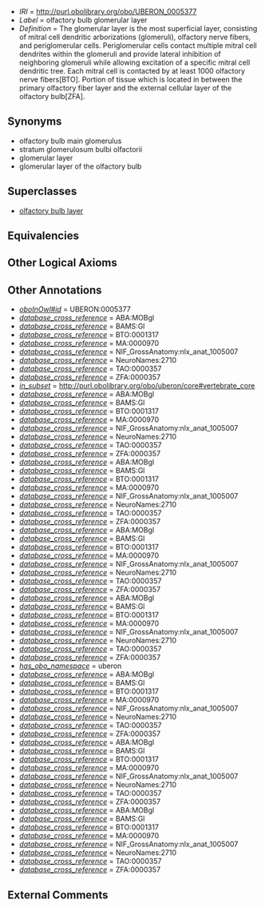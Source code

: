  * *IRI* = http://purl.obolibrary.org/obo/UBERON_0005377
 * *Label* = olfactory bulb glomerular layer
 * *Definition* = The glomerular layer is the most superficial layer, consisting of mitral cell dendritic arborizations (glomeruli), olfactory nerve fibers, and periglomerular cells. Periglomerular cells contact multiple mitral cell dendrites within the glomeruli and provide lateral inhibition of neighboring glomeruli while allowing excitation of a specific mitral cell dendritic tree. Each mitral cell is contacted by at least 1000 olfactory nerve fibers[BTO]. Portion of tissue which is located in between the primary olfactory fiber layer and the external cellular layer of the olfactory bulb[ZFA].

## Synonyms

 * olfactory bulb main glomerulus
 * stratum glomerulosum bulbi olfactorii
 * glomerular layer
 * glomerular layer of the olfactory bulb

## Superclasses

 * [olfactory bulb layer](../../UBERON/01/UBERON_0004001.md)

## Equivalencies


## Other Logical Axioms


## Other Annotations

 * *[oboInOwl#id](../../id/oboInOwl#id.md)* = UBERON:0005377
 * *[database_cross_reference](../../ef/oboInOwl#hasDbXref.md)* = ABA:MOBgl
 * *[database_cross_reference](../../ef/oboInOwl#hasDbXref.md)* = BAMS:Gl
 * *[database_cross_reference](../../ef/oboInOwl#hasDbXref.md)* = BTO:0001317
 * *[database_cross_reference](../../ef/oboInOwl#hasDbXref.md)* = MA:0000970
 * *[database_cross_reference](../../ef/oboInOwl#hasDbXref.md)* = NIF_GrossAnatomy:nlx_anat_1005007
 * *[database_cross_reference](../../ef/oboInOwl#hasDbXref.md)* = NeuroNames:2710
 * *[database_cross_reference](../../ef/oboInOwl#hasDbXref.md)* = TAO:0000357
 * *[database_cross_reference](../../ef/oboInOwl#hasDbXref.md)* = ZFA:0000357
 * *[in_subset](../../et/oboInOwl#inSubset.md)* = http://purl.obolibrary.org/obo/uberon/core#vertebrate_core
 * *[database_cross_reference](../../ef/oboInOwl#hasDbXref.md)* = ABA:MOBgl
 * *[database_cross_reference](../../ef/oboInOwl#hasDbXref.md)* = BAMS:Gl
 * *[database_cross_reference](../../ef/oboInOwl#hasDbXref.md)* = BTO:0001317
 * *[database_cross_reference](../../ef/oboInOwl#hasDbXref.md)* = MA:0000970
 * *[database_cross_reference](../../ef/oboInOwl#hasDbXref.md)* = NIF_GrossAnatomy:nlx_anat_1005007
 * *[database_cross_reference](../../ef/oboInOwl#hasDbXref.md)* = NeuroNames:2710
 * *[database_cross_reference](../../ef/oboInOwl#hasDbXref.md)* = TAO:0000357
 * *[database_cross_reference](../../ef/oboInOwl#hasDbXref.md)* = ZFA:0000357
 * *[database_cross_reference](../../ef/oboInOwl#hasDbXref.md)* = ABA:MOBgl
 * *[database_cross_reference](../../ef/oboInOwl#hasDbXref.md)* = BAMS:Gl
 * *[database_cross_reference](../../ef/oboInOwl#hasDbXref.md)* = BTO:0001317
 * *[database_cross_reference](../../ef/oboInOwl#hasDbXref.md)* = MA:0000970
 * *[database_cross_reference](../../ef/oboInOwl#hasDbXref.md)* = NIF_GrossAnatomy:nlx_anat_1005007
 * *[database_cross_reference](../../ef/oboInOwl#hasDbXref.md)* = NeuroNames:2710
 * *[database_cross_reference](../../ef/oboInOwl#hasDbXref.md)* = TAO:0000357
 * *[database_cross_reference](../../ef/oboInOwl#hasDbXref.md)* = ZFA:0000357
 * *[database_cross_reference](../../ef/oboInOwl#hasDbXref.md)* = ABA:MOBgl
 * *[database_cross_reference](../../ef/oboInOwl#hasDbXref.md)* = BAMS:Gl
 * *[database_cross_reference](../../ef/oboInOwl#hasDbXref.md)* = BTO:0001317
 * *[database_cross_reference](../../ef/oboInOwl#hasDbXref.md)* = MA:0000970
 * *[database_cross_reference](../../ef/oboInOwl#hasDbXref.md)* = NIF_GrossAnatomy:nlx_anat_1005007
 * *[database_cross_reference](../../ef/oboInOwl#hasDbXref.md)* = NeuroNames:2710
 * *[database_cross_reference](../../ef/oboInOwl#hasDbXref.md)* = TAO:0000357
 * *[database_cross_reference](../../ef/oboInOwl#hasDbXref.md)* = ZFA:0000357
 * *[database_cross_reference](../../ef/oboInOwl#hasDbXref.md)* = ABA:MOBgl
 * *[database_cross_reference](../../ef/oboInOwl#hasDbXref.md)* = BAMS:Gl
 * *[database_cross_reference](../../ef/oboInOwl#hasDbXref.md)* = BTO:0001317
 * *[database_cross_reference](../../ef/oboInOwl#hasDbXref.md)* = MA:0000970
 * *[database_cross_reference](../../ef/oboInOwl#hasDbXref.md)* = NIF_GrossAnatomy:nlx_anat_1005007
 * *[database_cross_reference](../../ef/oboInOwl#hasDbXref.md)* = NeuroNames:2710
 * *[database_cross_reference](../../ef/oboInOwl#hasDbXref.md)* = TAO:0000357
 * *[database_cross_reference](../../ef/oboInOwl#hasDbXref.md)* = ZFA:0000357
 * *[has_obo_namespace](../../ce/oboInOwl#hasOBONamespace.md)* = uberon
 * *[database_cross_reference](../../ef/oboInOwl#hasDbXref.md)* = ABA:MOBgl
 * *[database_cross_reference](../../ef/oboInOwl#hasDbXref.md)* = BAMS:Gl
 * *[database_cross_reference](../../ef/oboInOwl#hasDbXref.md)* = BTO:0001317
 * *[database_cross_reference](../../ef/oboInOwl#hasDbXref.md)* = MA:0000970
 * *[database_cross_reference](../../ef/oboInOwl#hasDbXref.md)* = NIF_GrossAnatomy:nlx_anat_1005007
 * *[database_cross_reference](../../ef/oboInOwl#hasDbXref.md)* = NeuroNames:2710
 * *[database_cross_reference](../../ef/oboInOwl#hasDbXref.md)* = TAO:0000357
 * *[database_cross_reference](../../ef/oboInOwl#hasDbXref.md)* = ZFA:0000357
 * *[database_cross_reference](../../ef/oboInOwl#hasDbXref.md)* = ABA:MOBgl
 * *[database_cross_reference](../../ef/oboInOwl#hasDbXref.md)* = BAMS:Gl
 * *[database_cross_reference](../../ef/oboInOwl#hasDbXref.md)* = BTO:0001317
 * *[database_cross_reference](../../ef/oboInOwl#hasDbXref.md)* = MA:0000970
 * *[database_cross_reference](../../ef/oboInOwl#hasDbXref.md)* = NIF_GrossAnatomy:nlx_anat_1005007
 * *[database_cross_reference](../../ef/oboInOwl#hasDbXref.md)* = NeuroNames:2710
 * *[database_cross_reference](../../ef/oboInOwl#hasDbXref.md)* = TAO:0000357
 * *[database_cross_reference](../../ef/oboInOwl#hasDbXref.md)* = ZFA:0000357
 * *[database_cross_reference](../../ef/oboInOwl#hasDbXref.md)* = ABA:MOBgl
 * *[database_cross_reference](../../ef/oboInOwl#hasDbXref.md)* = BAMS:Gl
 * *[database_cross_reference](../../ef/oboInOwl#hasDbXref.md)* = BTO:0001317
 * *[database_cross_reference](../../ef/oboInOwl#hasDbXref.md)* = MA:0000970
 * *[database_cross_reference](../../ef/oboInOwl#hasDbXref.md)* = NIF_GrossAnatomy:nlx_anat_1005007
 * *[database_cross_reference](../../ef/oboInOwl#hasDbXref.md)* = NeuroNames:2710
 * *[database_cross_reference](../../ef/oboInOwl#hasDbXref.md)* = TAO:0000357
 * *[database_cross_reference](../../ef/oboInOwl#hasDbXref.md)* = ZFA:0000357

## External Comments

